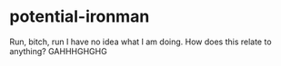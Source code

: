 potential-ironman
=================
Run, bitch, run
I have no idea what I am doing.  How does this relate to anything?  GAHHHGHGHG
